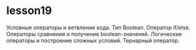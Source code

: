 # lesson19
 
Условные операторы и ветвление кода. Тип Boolean. Оператор if/else. Операторы сравнения и получение boolean-значений. Логические операторы и построение сложных условий. Тернарный оператор.
